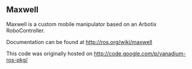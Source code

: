 ## Maxwell
Maxwell is a custom mobile manipulator based on an Arbotix RoboController. 

Documentation can be found at http://ros.org/wiki/maxwell

This code was originally hosted on http://code.google.com/p/vanadium-ros-pkg/
